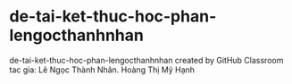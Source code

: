 # de-tai-ket-thuc-hoc-phan-lengocthanhnhan
de-tai-ket-thuc-hoc-phan-lengocthanhnhan created by GitHub Classroom
tac gia: Lê Ngọc Thành Nhân. Hoàng Thị Mỹ Hạnh
